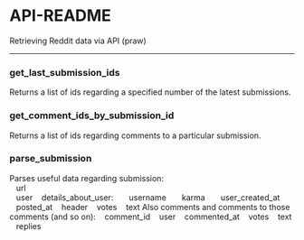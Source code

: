 # API-README
Retrieving Reddit data via API (praw)

---
### get_last_submission_ids
Returns a list of ids regarding a specified number of the latest submissions.

### get_comment_ids_by_submission_id
Returns a list of ids regarding comments to a particular submission.

### parse_submission
Parses useful data regarding submission:<br>
$~~~$url<br>
$~~~$user
$~~~$details_about_user:
$~~~~~~$username
$~~~~~~$karma
$~~~~~~$user_created_at
$~~~$posted_at
$~~~$header
$~~~$votes
$~~~$text
Also comments and comments to those comments (and so on):
$~~~$comment_id
$~~~$user
$~~~$commented_at
$~~~$votes
$~~~$text
$~~~$replies
